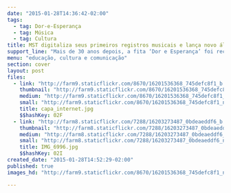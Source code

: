 ```yaml
---
date: "2015-01-28T14:36:42-02:00"
tags:
  - tag: Dor-e-Esperança
  - tag: Música
  - tag: Cultura
title: MST digitaliza seus primeiros registros musicais e lança novo álbum
support_line: "Mais de 30 anos depois, a fita ‘Dor e Esperança’ foi recuperada com as músicas que mobilizavam os Sem Terra no nascimento do Movimento."
menu: "educação, cultura e comunicação"
section: cover
layout: post
files:
  - link: "http://farm9.staticflickr.com/8670/16201536368_745defc8f1_b.jpg"
    thumbnail: "http://farm9.staticflickr.com/8670/16201536368_745defc8f1_t.jpg"
    medium: "http://farm9.staticflickr.com/8670/16201536368_745defc8f1_z.jpg"
    small: "http://farm9.staticflickr.com/8670/16201536368_745defc8f1_n.jpg"
    title: capa_internet.jpg
    $$hashKey: 02F
  - link: "http://farm8.staticflickr.com/7288/16203273487_0bdeaeddf6_b.jpg"
    thumbnail: "http://farm8.staticflickr.com/7288/16203273487_0bdeaeddf6_t.jpg"
    medium: "http://farm8.staticflickr.com/7288/16203273487_0bdeaeddf6_z.jpg"
    small: "http://farm8.staticflickr.com/7288/16203273487_0bdeaeddf6_n.jpg"
    title: IMG_6996.jpg
    $$hashKey: 02I
created_date: "2015-01-28T14:52:29-02:00"
published: true
images_hd: "http://farm9.staticflickr.com/8670/16201536368_745defc8f1_n.jpg"

---
```

